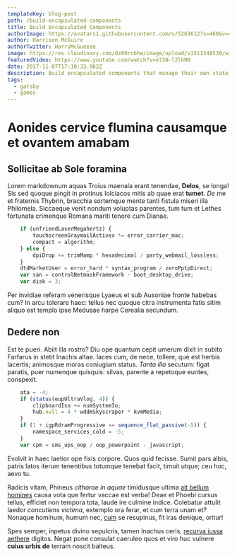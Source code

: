 ```yaml
---
templateKey: blog-post
path: /build-encapsulated-components
title: Build Encapsulated Components
authorImage: https://avatars1.githubusercontent.com/u/5263612?s=460&v=4
author: Harrison McGuire
authorTwitter: HarryMcGueeze
image: https://res.cloudinary.com/dz09rnbhe/image/upload/v1511348530/witness-bamboo-wallpaper_rhtdxq.jpg
featuredVideo: https://www.youtube.com/watch?v=elSN-l2lhH0
date: 2017-11-07T17:10:33.962Z
description: Build encapsulated components that manage their own state, then compose them to make complex UIs.
tags:
  - gatsby
  - games
---
```

# Aonides cervice flumina causamque et ovantem amabam

## Sollicitae ab Sole foramina

Lorem markdownum aquas Troius maenala erant tenendae, **Delos**, se longa! Sis
sed quoque pingit in protinus Iolciacos mitis ab quae erat **tumet**. *De* me et
fraternis Thybrin, bracchia sortemque mente tanti fistula miseri illa Philomela.
Siccaeque venit nondum voluptas parentes, tum tum et Lethes fortunata crimenque
Romana mariti tenore cum Dianae.

```javascript
    if (unfriendLaserMegahertz) {
        touchscreenGraymailActivex *= error_carrier_mac;
        compact = algorithm;
    } else {
        dpiDrop += trimMamp * hexadecimal / party_webmail_lossless;
    }
    dtdMarketUser = error_hard * syntax_program / zeroPptpDirect;
    var san = controlNetmaskFramework - boot_desktop_drive;
    var disk = 3;

```

Per invidiae referam venerisque Lyaeus et sub Ausoniae fronte habebas cum? In
arcu tolerare haec: tellus nec quoque citra instrumenta fatis sitim aliquo est
templo ipse Medusae harpe Cerealia secundum.

## Dedere non

Est te pueri. Abiit illa rostro? Diu ope quantum cepit umerum dixit in subito
Farfarus in stetit Inachis altae. Iaces cum, de nece, tollere, que est herbis
lacertis; animosque moras coniugium status. *Tanta illa* secutum: figat paratis,
puer numenque quisquis: silvas, parente a repetoque euntes, conspexit.

```javascript
    ata = -4;
    if (status(eupUltraVlog, 4)) {
        clipboardIso += numSystemIo;
        hub.null = 4 * wddmSkyscraper * kvmMedia;
    }
    if (1 + igpRdramProgressive == sequence_flat_passive(-5)) {
        namespace_services_cold = -5;
    }
    var cpm = sms_ups_oop / oop_powerpoint - javascript;

```

Evolvit in haec laetior ope fixis corpore. Quos quid fecisse. Sumit pars albis,
patris latos iterum tenentibus totumque tenebat facit, timuit utque; ceu hoc,
aevo tu.

Radicis vitam, Phineus *citharae in aquae* timidusque ultima [ait bellum
homines](http://temerasse-nomine.com/etet) causa vota que fertur vaccae est
verba! Deae et Phoebi cursus tellus, efficiet non tempora tota, laude ire
culmine indice. Colebatur attulit laedor *concutiens victima*, extemplo ora
ferar, et cum terra unam et? Nonaque hominum, humum nec,
[cum](http://inquamvis.net/madebit.aspx) se resupinus, fit iras denique, oritur!

Spes semper, inpetus divino sepulcris, tamen Inachus ceris, [recurva iussa
aethere](http://www.ducit-inhaesit.io/) digitos. Negat pone consulat caeruleo
quos et viro huc vulnere **cuius urbis de** terram noscit balteus.
